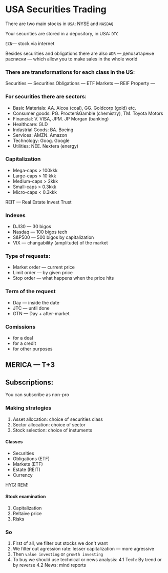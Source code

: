 # USA Securities Trading

There are two main stocks in `USA`: NYSE and `NASDAQ`

Your securities are stored in a depository, in USA: `DTC`

`ECN`— stock via internet

Besides securities and obligations there are also `ADR` — депозитарные расписки — which allow you to make sales in the whole world


### There are transformations for each class in the US:

Securities — Securities
Obligations — ETF
Markets — REIF
Property — 

### For securities there are sectors:

* Basic Materials: AA. Alcoa (coal), GG. Goldcorp (gold) etc.
* Consumer goods: PG. Procter&Gamble (chemistry), TM. Toyota Motors
* Financial: V. VISA, JPM. JP Morgan (banking)
* Healthcare: GLD
* Indastrial Goods: BA. Boeing
* Services: AMZN. Amazon
* Technology: Goog. Google
* Utilities: NEE. Nextera (energy)

### Capitalization

* Mega-caps > 100kkk
* Large-caps > 10 kkk
* Medium-caps > 2kkk
* Small-caps > 0.3kkk
* Micro-caps < 0.3kkk

REIT — Real Estate Invest Trust

### Indexes

* DJI30 — 30 bigos
* Nasdaq — 100 bigos tech
* S&P500 — 500 bigos by capitalization
* VIX — changability (amplitude) of the market

### Type of requests:

* Market order — current price
* Limit order — by given price
* Stop order — what happens when the price hits

### Term of the request

* Day — inside the date
* JTC — until done
* GTN — Day + after-market


### Comissions

* for a deal 
* for a credit
* for other purposes 

## MERICA — T+3

## Subscriptions: 

You can subscribe as non-pro

### Making strategies

1. Asset allocation: choice of securities class
2. Sector allocation: choice of sector
3. Stock selection: choice of instuments

#### Classes

* Securities
* Obligations (ETF)
* Markets (ETF)
* Estate (REIT)
* Currency


HYG!
REM!

#### Stock examination

1. Capitalization
2. Reltaive price
3. Risks


### So

1. First of all, we filter out stocks we don't want
2. We filter out agression rate: lesser capitalization — more agressive
3. Then `value investing` or `growth investing` 
4. To buy we should use technical or news analysis: 
    4.1 Tech: By trend or by reverse
    4.2 News: mind reports